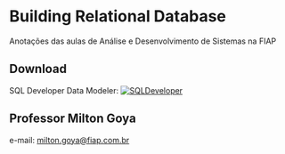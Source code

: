 # Building Relational Database

Anotações das aulas de Análise e Desenvolvimento de Sistemas na FIAP

## Download

SQL Developer Data Modeler:
[![SQLDeveloper](https://img.shields.io/badge/Link-yellow)](https://www.oracle.com/tools/downloads/sql-data-modeler-downloads.html)

## Professor Milton Goya

e-mail: milton.goya@fiap.com.br